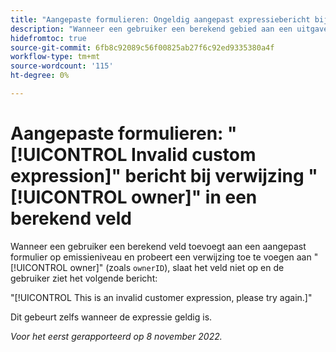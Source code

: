 ```yaml
---
title: "Aangepaste formulieren: Ongeldig aangepast expressiebericht bij verwijzing naar eigenaar in een berekend veld"
description: "Wanneer een gebruiker een berekend gebied aan een uitgave-vlakke douaneformulier toevoegt en probeert om het even welke verwijzing naar een eigenaar (zoals ` ownerID `) toe te voegen, slaat het gebied niet op, en de gebruiker ziet het volgende bericht: Dit is een ongeldige klantuitdrukking, gelieve te proberen opnieuw."
hidefromtoc: true
source-git-commit: 6fb8c92089c56f00825ab27f6c92ed9335380a4f
workflow-type: tm+mt
source-wordcount: '115'
ht-degree: 0%

---
```



# Aangepaste formulieren: &quot;[!UICONTROL Invalid custom expression]&quot; bericht bij verwijzing &quot;[!UICONTROL owner]&quot; in een berekend veld

Wanneer een gebruiker een berekend veld toevoegt aan een aangepast formulier op emissieniveau en probeert een verwijzing toe te voegen aan &quot;[!UICONTROL owner]&quot; (zoals `ownerID`), slaat het veld niet op en de gebruiker ziet het volgende bericht:

&quot;[!UICONTROL This is an invalid customer expression, please try again.]&quot;

Dit gebeurt zelfs wanneer de expressie geldig is.

_Voor het eerst gerapporteerd op 8 november 2022._

